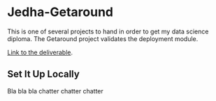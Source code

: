 # Jedha-Getaround
This is one of several projects to hand in order to get my data science diploma. The Getaround project validates the deployment module.

[Link to the deliverable]().

## Set It Up Locally

Bla bla bla chatter chatter chatter